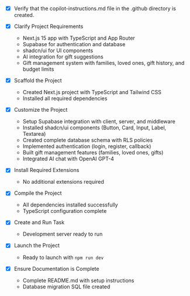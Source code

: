 - [x] Verify that the copilot-instructions.md file in the .github directory is created.

- [x] Clarify Project Requirements
	- Next.js 15 app with TypeScript and App Router
	- Supabase for authentication and database
	- shadcn/ui for UI components
	- AI integration for gift suggestions
	- Gift management system with families, loved ones, gift history, and budget limits

- [x] Scaffold the Project
	- Created Next.js project with TypeScript and Tailwind CSS
	- Installed all required dependencies

- [x] Customize the Project
	- Setup Supabase integration with client, server, and middleware
	- Installed shadcn/ui components (Button, Card, Input, Label, Textarea)
	- Created complete database schema with RLS policies
	- Implemented authentication (login, register, callback)
	- Built gift management features (families, loved ones, gifts)
	- Integrated AI chat with OpenAI GPT-4

- [x] Install Required Extensions
	- No additional extensions required

- [x] Compile the Project
	- All dependencies installed successfully
	- TypeScript configuration complete

- [x] Create and Run Task
	- Development server ready to run

- [x] Launch the Project
	- Ready to launch with `npm run dev`

- [x] Ensure Documentation is Complete
	- Complete README.md with setup instructions
	- Database migration SQL file created
